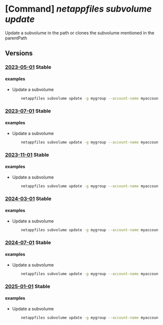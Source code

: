# [Command] _netappfiles subvolume update_

Update a subvolume in the path or clones the subvolume mentioned in the parentPath

## Versions

### [2023-05-01](/Resources/mgmt-plane/L3N1YnNjcmlwdGlvbnMve30vcmVzb3VyY2Vncm91cHMve30vcHJvdmlkZXJzL21pY3Jvc29mdC5uZXRhcHAvbmV0YXBwYWNjb3VudHMve30vY2FwYWNpdHlwb29scy97fS92b2x1bWVzL3t9L3N1YnZvbHVtZXMve30=/2023-05-01.xml) **Stable**

<!-- mgmt-plane /subscriptions/{}/resourcegroups/{}/providers/microsoft.netapp/netappaccounts/{}/capacitypools/{}/volumes/{}/subvolumes/{} 2023-05-01 -->

#### examples

- Update a subvolume
    ```bash
        netappfiles subvolume update -g mygroup --account-name myaccountname  --pool-name mypoolname --volume-name myvolumename --subvolume-name mysubvolumename
    ```

### [2023-07-01](/Resources/mgmt-plane/L3N1YnNjcmlwdGlvbnMve30vcmVzb3VyY2Vncm91cHMve30vcHJvdmlkZXJzL21pY3Jvc29mdC5uZXRhcHAvbmV0YXBwYWNjb3VudHMve30vY2FwYWNpdHlwb29scy97fS92b2x1bWVzL3t9L3N1YnZvbHVtZXMve30=/2023-07-01.xml) **Stable**

<!-- mgmt-plane /subscriptions/{}/resourcegroups/{}/providers/microsoft.netapp/netappaccounts/{}/capacitypools/{}/volumes/{}/subvolumes/{} 2023-07-01 -->

#### examples

- Update a subvolume
    ```bash
        netappfiles subvolume update -g mygroup --account-name myaccountname  --pool-name mypoolname --volume-name myvolumename --subvolume-name mysubvolumename
    ```

### [2023-11-01](/Resources/mgmt-plane/L3N1YnNjcmlwdGlvbnMve30vcmVzb3VyY2Vncm91cHMve30vcHJvdmlkZXJzL21pY3Jvc29mdC5uZXRhcHAvbmV0YXBwYWNjb3VudHMve30vY2FwYWNpdHlwb29scy97fS92b2x1bWVzL3t9L3N1YnZvbHVtZXMve30=/2023-11-01.xml) **Stable**

<!-- mgmt-plane /subscriptions/{}/resourcegroups/{}/providers/microsoft.netapp/netappaccounts/{}/capacitypools/{}/volumes/{}/subvolumes/{} 2023-11-01 -->

#### examples

- Update a subvolume
    ```bash
        netappfiles subvolume update -g mygroup --account-name myaccountname  --pool-name mypoolname --volume-name myvolumename --subvolume-name mysubvolumename
    ```

### [2024-03-01](/Resources/mgmt-plane/L3N1YnNjcmlwdGlvbnMve30vcmVzb3VyY2Vncm91cHMve30vcHJvdmlkZXJzL21pY3Jvc29mdC5uZXRhcHAvbmV0YXBwYWNjb3VudHMve30vY2FwYWNpdHlwb29scy97fS92b2x1bWVzL3t9L3N1YnZvbHVtZXMve30=/2024-03-01.xml) **Stable**

<!-- mgmt-plane /subscriptions/{}/resourcegroups/{}/providers/microsoft.netapp/netappaccounts/{}/capacitypools/{}/volumes/{}/subvolumes/{} 2024-03-01 -->

#### examples

- Update a subvolume
    ```bash
        netappfiles subvolume update -g mygroup --account-name myaccountname  --pool-name mypoolname --volume-name myvolumename --subvolume-name mysubvolumename
    ```

### [2024-07-01](/Resources/mgmt-plane/L3N1YnNjcmlwdGlvbnMve30vcmVzb3VyY2Vncm91cHMve30vcHJvdmlkZXJzL21pY3Jvc29mdC5uZXRhcHAvbmV0YXBwYWNjb3VudHMve30vY2FwYWNpdHlwb29scy97fS92b2x1bWVzL3t9L3N1YnZvbHVtZXMve30=/2024-07-01.xml) **Stable**

<!-- mgmt-plane /subscriptions/{}/resourcegroups/{}/providers/microsoft.netapp/netappaccounts/{}/capacitypools/{}/volumes/{}/subvolumes/{} 2024-07-01 -->

#### examples

- Update a subvolume
    ```bash
        netappfiles subvolume update -g mygroup --account-name myaccountname  --pool-name mypoolname --volume-name myvolumename --subvolume-name mysubvolumename
    ```

### [2025-01-01](/Resources/mgmt-plane/L3N1YnNjcmlwdGlvbnMve30vcmVzb3VyY2Vncm91cHMve30vcHJvdmlkZXJzL21pY3Jvc29mdC5uZXRhcHAvbmV0YXBwYWNjb3VudHMve30vY2FwYWNpdHlwb29scy97fS92b2x1bWVzL3t9L3N1YnZvbHVtZXMve30=/2025-01-01.xml) **Stable**

<!-- mgmt-plane /subscriptions/{}/resourcegroups/{}/providers/microsoft.netapp/netappaccounts/{}/capacitypools/{}/volumes/{}/subvolumes/{} 2025-01-01 -->

#### examples

- Update a subvolume
    ```bash
        netappfiles subvolume update -g mygroup --account-name myaccountname  --pool-name mypoolname --volume-name myvolumename --subvolume-name mysubvolumename
    ```
